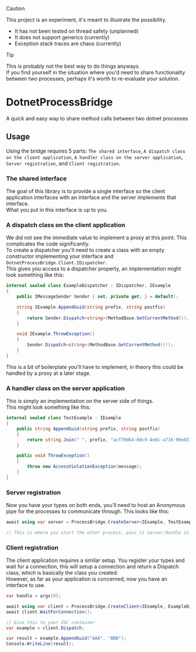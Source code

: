 > [!CAUTION]  
> This project is an experiment, it's meant to illustrate the possibility.  
>
> - It has not been tested on thread safety (unplanned)
> - It does not support generics (currently)
> - Exception stack traces are chaos (currently)

<span></span>

> [!TIP]  
> This is probably not the best way to do things anyways.  
> If you find yourself in the situation where you'd need to share functionality between two processes, perhaps it's worth to re-evaluate your solution.

# DotnetProcessBridge

A quick and easy way to share method calls between two dotnet processes

## Usage

Using the bridge requires 5 parts:
`The shared interface`, `A dispatch class on the client application`, `A handler class on the server application`, `Server registration`, and `Client registration`.

### The shared interface

The goal of this library is to provide a single interface so the client application interfaces with an interface and the server implements that interface.  
What you put in this interface is up to you.

### A dispatch class on the client application

We did not see the immediate value to implement a proxy at this point. This complicates the code significantly.  
To create a dispatcher you'll need to create a class with an empty constructor implementing your interface and `DotnetProcessBridge.Client.IDispatcher`.  
This gives you access to a dispatcher property, an implementation might look something like this:  

```csharp
internal sealed class ExampleDispatcher : IDispatcher, IExample
{
	public IMessageSender Sender { set; private get; } = default!;

	string IExample.AppendGuid(string prefix, string postfix)
	{
		return Sender.Dispatch<string>(MethodBase.GetCurrentMethod()!, prefix, postfix);
	}

	void IExample.ThrowException()
	{
		Sender.Dispatch<string>(MethodBase.GetCurrentMethod()!);
	}
}
```

This is a bit of boilerplate you'll have to implement, in theory this could be handled by a proxy at a later stage.  

### A handler class on the server application

This is simply an implementation on the server side of things.  
This might look something like this:  

```csharp
internal sealed class TestExample : IExample
{
	public string AppendGuid(string prefix, string postfix)
	{
		return string.Join(" ", prefix, "acf70d64-60c9-4e8c-a716-99e831d26e78", postfix);
	}

	public void ThrowException()
	{
		throw new AccessViolationException(message);
	}
}
```

### Server registration

Now you have your types on both ends, you'll need to host an Anonymous pipe for the processes to communicate through.
This looks like this:

```csharp
await using var server = ProcessBridge.CreateServer<IExample, TestExample>();

// This is where you start the other process, pass it server.Handle in the parameters

```

### Client registration

The client application requires a similar setup.
You register your types and wait for a connection, this will setup a connection and return a Dispatch class, which is basically the class you created.  
However, as far as your application is concerned, now you have an interface to use.

```csharp
var handle = args[0];

await using var client = ProcessBridge.CreateClient<IExample, ExampleDispatcher>(handle);
await client.WaitForConnection();

// Give this to your IOC container
var example = client.Dispatch;

var result = example.AppendGuid("AAA", "BBB");
Console.WriteLine(result);
```
